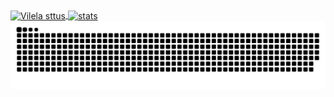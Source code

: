 <div>
  <a  href="https://github.com/gcvilela/gcvilela/main/README.md">
    <img  align="center" alt="Vilela sttus" src="https://github-readme-stats.vercel.app/api?username=gcvilela&show_icons=true&theme=dracula" />
    <img width="35%" align="center" alt="stats" src="https://github-readme-stats.vercel.app/api/top-langs/?username=gcvilela&layout=compact&langs_count=5&theme=dracula" />
  </a>
</div>

 <picture>
  <source media="(prefers-color-scheme: dark)" srcset="https://raw.githubusercontent.com/gcvilela/gcvilela/output/github-contribution-grid-snake-dark.svg">
  <source media="(prefers-color-scheme: light)" srcset="https://raw.githubusercontent.com/gcvilela/gcvilela/output/github-contribution-grid-snake-dark.svg">
  <img alt="github contribution grid snake animation" src="https://raw.githubusercontent.com/gcvilela/gcvilela/output/github-contribution-grid-snake-dark.svg">
</picture>
   
</div>
